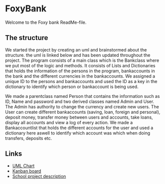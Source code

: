 # FoxyBank

Welcome to the Foxy bank ReadMe-file.

## The structure
We started the project by creating an uml and brainstormed about the structure. the uml is linked below and has been updated throughout the project.
The program consists of a main class which is the Bankclass where we put most of the logic and methods.
It consists of Lists and Dictionaries that holds the information of the persons in the program, bankaccounts in the bank and the different currencies in the bankaccounts.
We assigned a unique ID to the persons and bankaccounts and used the ID as a key in the dictionary to identify which person or bankaccount is being used. 

We made a parentclass named Person that contains the information such as ID, Name and password and two derived classes named Admin and User.
The Admin has authority to change the currency and create new users.
The User can create different bankaccounts (saving, loan, foreign and personal), deposit money, transfer money between users and accounts, take loans, display all accounts and view a log of every action.
We made a Bankaccountlist that holds the different accounts for the user and used a dictionary here aswell to identify which account was which when doing transfers, deposits etc.





 

## Links
- [UML Chart](https://lucid.app/lucidchart/74f31ecc-f59d-4535-be4f-cabeeb18024b/edit?invitationId=inv_f4805ecb-744e-4b8e-81c2-011f1ecf531c)
- [Kanban board](https://trello.com/b/0cgJYeeA)
- [School project description](https://qlok.notion.site/Projekt-i-grupp-90595e5f2f1d4bcfa7eaa9bfa08bb686)
